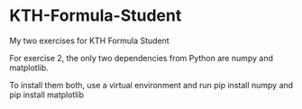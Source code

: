 # KTH-Formula-Student
My two exercises for KTH Formula Student


For exercise 2, the only two dependencies from Python are numpy and matplotlib.

To install them both, use a virtual environment and run pip install numpy and pip install matplotlib
